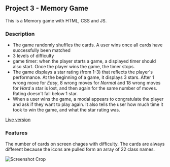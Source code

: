 ## Project 3 - Memory Game

This is a Memory game with HTML, CSS and JS.

### Description
 - The game randomly shuffles the cards. A user wins once all cards have successfully been matched
 - 3 levels of difficulty
 - game timer: when the player starts a game, a displayed timer should also start. Once the player wins the game, the timer stops.
 - The game displays a star rating (from 1-3) that reflects the player's performance. At the beginning of a game, it displays 3 stars. After 1 wrong move for _Easy_, 8 wrong moves for _Normal_ and 18 wrong moves for _Hard_ a star is lost, and then again for the same number of moves. Rating doesn't fall below 1 star.
 - When a user wins the game, a modal appears to congratulate the player and ask if they want to play again. It also tells the user how much time it took to win the game, and what the star rating was.

[Live version](https://al3x4.github.io/memory-game/)


### Features
The number of cards on screen chages with difficulty.
The cards are always different because the icons are pulled form an array of 22 class names.

![Screenshot Crop](https://github.com/Al3x4/memory-game/blob/master/img/Screenshot_2018-08-23%20Memory%20Game.png)
